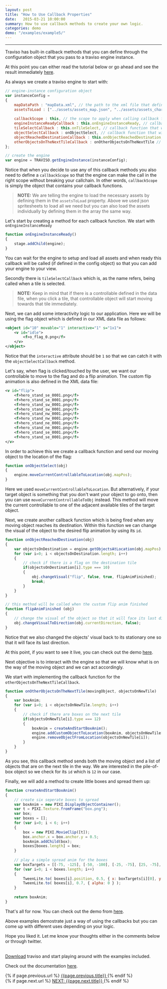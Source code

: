 ```yaml
---
layout: post
title: "How to Use Callback Properties"
date:   2015-03-21 10:00:00
summary: How to use callback methods to create your own logic.
categories: demo
demo: "/examples/example5/"
---
```


___

Traviso has built-in callback methods that you can define through the configuration object that you pass to a traviso engine instance.

At this point you can either read the tutorial below or go ahead and see the result immediately <a href="/examples/example5/" target="_blank">here</a>.

<!--more-->

As always we create a traviso engine to start with:

```js
// engine-instance configuration object
var instanceConfig =
{
    mapDataPath : "mapData.xml", // the path to the xml file that defines map data, required
    assetsToLoad : ["../assets/assets_map.json", "../assets/assets_characters.json"], // array of paths to the assets that are desired to be loaded by traviso, no need to use if assets are already loaded to PIXI cache, default null
    
    callbackScope : this, // the scope to apply when calling callback functions, default null
	engineInstanceReadyCallback : this.onEngineInstanceReady, // callback function that will be called once everything is loaded and engine instance is ready, needs "callbackScope" property, default null
	tileSelectCallback : this.onTileSelect, // callback function that will be called when a tile is selected, needs "callbackScope" property, default null
	objectSelectCallback : onObjectSelect, // callback function that will be called when a tile with an interactive map-object on it is selected, needs "callbackScope" property, default null
	objectReachedDestinationCallback : this.onObjectReachedDestination, // callback function that will be called when any moving object reaches its destination, needs "callbackScope" property, default null
	otherObjectsOnTheNextTileCallback : onOtherObjectsOnTheNextTile // callback function that will be called when any moving object is in move and there are other objects on the next tile, needs "callbackScope" property, default null
};

// create the engine
var engine = TRAVISO.getEngineInstance(instanceConfig);
```

Notice that when you decide to use any of this callback methods you also need to define a `callbackScope` so that the engine can make the call in the right scope without breaking your callchain. In other words, `callbackScope` is simply the object that contains your callback functions.

> **NOTE:** We are telling the engine to load the necessary assets by defining them in the `assetsToLoad` property. Above we used json spritesheets to load all we need but you can also load the assets individually by defining them in the array the same way.



Let's start by creating a method for each callback function. We start with `onEngineInstanceReady`

```js
function onEngineInstanceReady()
{
	stage.addChild(engine);
}
```

You can wait for the engine to setup and load all assets and when ready this callback will be called (if defined in the config object) so that you can add your engine to your view.

Secondly there is `tileSelectCallback` which is, as the name refers, being called when a tile is selected.

> **NOTE:** Keep in mind that if there is a controllable defined in the data file, when you click a tile, that controllable object will start moving towards that tile immediately.

Next, we can add some interactivity logic to our application. Here we will be using the flag object which is defined in our XML data file as follows:

```xml
<object id="10" movable="1" interactive="1" s="1x1">
    <v id="idle">
        <f>o_flag_0.png</f>
    </v>
</object>
```

Notice that the `interactive` attribute should be `1` so that we can catch it with the `objectSelectCallback` method.

Let's say, when flag is clicked/touched by the user, we want our controllable to move to the flag and do a flip animation. The custom flip animation is also defined in the XML data file:

```xml
<v id="flip">
    <f>hero_stand_se_0001.png</f> 
    <f>hero_stand_se_0001.png</f> 
    <f>hero_stand_sw_0001.png</f> 
    <f>hero_stand_sw_0001.png</f> 
    <f>hero_stand_nw_0001.png</f> 
    <f>hero_stand_nw_0001.png</f> 
    <f>hero_stand_ne_0001.png</f>
    <f>hero_stand_ne_0001.png</f>
    <f>hero_stand_se_0001.png</f>
    <f>hero_stand_se_0001.png</f>
</v>
```

In order to achieve this we create a callback function and send our moving object to the location of the flag:

```js
function onObjectSelect(obj)
{
	engine.moveCurrentControllableToLocation(obj.mapPos);
}
```

Here we used `moveCurrentControllableToLocation`. But alternatively, if your target object is something that you don't want your object to go onto, then you can use `moveCurrentControllableToObj` instead. This method will move the current controllable to one of the adjacent available tiles of the target object.

Next, we create another callback function which is being fired when any moving object reaches its destination. Within this function we can change the visual of the object to the desired flip animation by using its `id`.

```js
function onObjectReachedDestination(obj)
{
	var objectsOnDestination = engine.getObjectsAtLocation(obj.mapPos);
	for (var i=0; i < objectsOnDestination.length; i++)
	{
		// check if there is a flag on the destination tile
		if(objectsOnDestination[i].type === 10)
		{
			obj.changeVisual("flip", false, true, flipAnimFinished);
			break;
		}
	}
}

// this method will be called when the custom flip anim finished
function flipAnimFinished (obj)
{
	// change the visual of the object so that it will face its last direction
    obj.changeVisualToDirection(obj.currentDirection, false);
}
```

Notice that we also changed the objects' visual back to its stationary one so that it will face its last direction.

At this point, if you want to see it live, you can check out the demo <a href="/examples/example5/" target="_blank">here</a>.
<br/>

Next objective is to interact with the engine so that we will know what is on the way of the moving object and we can act accordingly.

We start with implementing the callback function for the `otherObjectsOnTheNextTileCallback`. 

```js
function onOtherObjectsOnTheNextTile(movingObject, objectsOnNewTile)
{
	var boxAnim;
	for (var i=0; i < objectsOnNewTile.length; i++)
	{
		// check if there are boxes on the next tile
		if(objectsOnNewTile[i].type === 12)
		{
			boxAnim = createAndStartBoxAnim();
			engine.addCustomObjectToLocation(boxAnim, objectsOnNewTile[i].mapPos);
			engine.removeObjectFromLocation(objectsOnNewTile[i]);
		}
	}
}
```

As you see, this callback method sends both the moving object and a list of objects that are on the next tile in the way. We are interested in the pile-of-box object so we check for its `id` which is `12` in our case. 

Finally, we will add a method to create little boxes and spread them up:

```js
function createAndStartBoxAnim()
{
	// create six seperate boxes to spread
	var boxAnim = new PIXI.DisplayObjectContainer();
	var t = PIXI.Texture.fromFrame("box.png");
    var box;
    var boxes = [];
    for (var i=0; i < 6; i++)
    {
    	box = new PIXI.MovieClip([t]);
    	box.anchor.x = box.anchor.y = 0.5;
    	boxAnim.addChild(box);
    	boxes[boxes.length] = box;
    }
    
    // play a simple spread anim for the boxes
    var boxTargets = [[-75, -125], [-50, -100], [-25, -75], [25, -75], [50, -100], [75, -125]];
	for (var i=0; i < boxes.length; i++)
    {
    	TweenLite.to( boxes[i].position, 0.5, { x: boxTargets[i][0], y: boxTargets[i][1], ease:"Back.easeOut" } );
		TweenLite.to( boxes[i], 0.7, { alpha: 0 } );
    }
    
    return boxAnim;
}
```

That's all for now. You can check out the demo from <a href="/examples/example5/" target="_blank">here</a>.

Above examples demostrate just a way of using the callbacks but you can come up with different uses depending on your logic.

Hope you liked it. Let me know your thoughts either in the comments below or through twitter.


<br/>
<a href="https://github.com/axaq/traviso.js" target="_blank">Download</a> traviso and start playing around with the examples included.

Check out the documentation <a href="/docs/" target="_blank">here</a>.

<div id="post-navigation" >
  <div class="previous">
    {% if page.previous.url %}
    <a href="{{page.previous.url}}" title="Previous post: {{page.next.title}}">
      <i class="fa fa-lg fa-arrow-circle-left"></i>
      {{page.previous.title}}
    </a>
    {% endif %}
  </div>
  <div class="next text-right">
    {% if page.next.url %}
    <a href="{{page.next.url}}" title="Next post: {{page.next.title}}">
    	NEXT: {{page.next.title}}
    	<i class="fa fa-lg fa-arrow-circle-right"></i>
    </a>
    {% endif %}
  </div>
</div>
